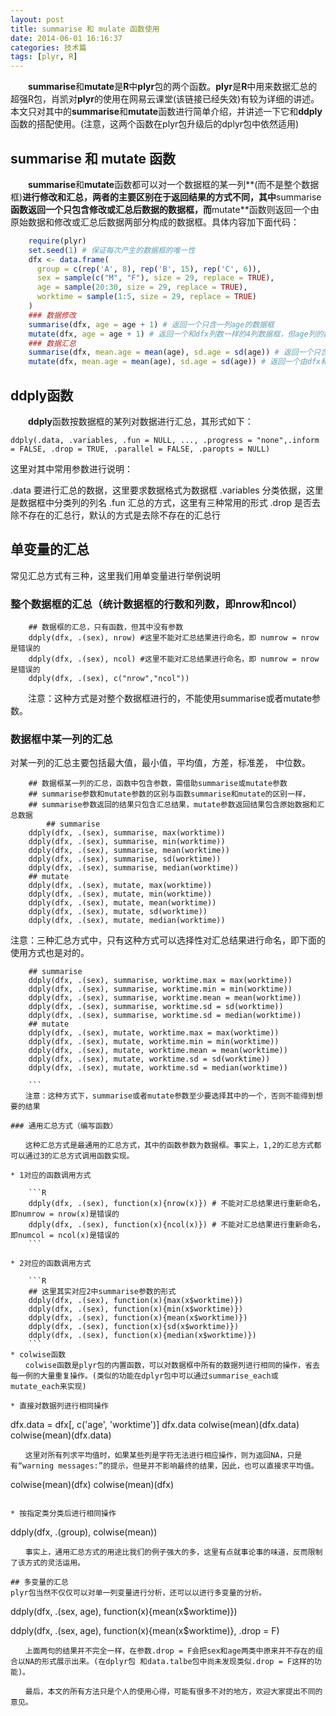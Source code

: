 ```yaml
---
layout: post
title: summarise 和 mulate 函数使用
date: 2014-06-01 16:16:37
categories: 技术篇
tags: [plyr, R]
---
```


　　**summarise**和**mutate**是**R**中**plyr**包的两个函数。**plyr**是**R**中用来数据汇总的超强R包，肖凯对**plyr**的使用在网易云课堂(该链接已经失效)有较为详细的讲述。本文只对其中的**summarise**和**mutate**函数进行简单介绍，并讲述一下它和**ddply**函数的搭配使用。(注意，这两个函数在plyr包升级后的dplyr包中依然适用)

## summarise 和 mutate 函数
　　**summarise**和**mutate**函数都可以对一个数据框的某一列**(而不是整个数据框)**进行修改和汇总，两者的主要区别在于返回结果的方式不同，其中**summarise**函数返回一个只包含修改或汇总后数据的数据框，而**mutate**函数则返回一个由原始数据和修改或汇总后数据两部分构成的数据框。具体内容加下面代码：<!--more-->

```R
	require(plyr)
	set.seed(1) # 保证每次产生的数据框的唯一性
	dfx <- data.frame(
	  group = c(rep('A', 8), rep('B', 15), rep('C', 6)),
	  sex = sample(c("M", "F"), size = 29, replace = TRUE),
	  age = sample(20:30, size = 29, replace = TRUE),
	  worktime = sample(1:5, size = 29, replace = TRUE)
	)
	### 数据修改
	summarise(dfx, age = age + 1) # 返回一个只含一列age的数据框
	mutate(dfx, age = age + 1) # 返回一个和dfx列数一样的4列数据框，但age列的数值已经修改
	### 数据汇总
	summarise(dfx, mean.age = mean(age), sd.age = sd(age)) # 返回一个只含汇总结果的2列数据框
	mutate(dfx, mean.age = mean(age), sd.age = sd(age)) # 返回一个由dfx和汇总结果组成的4列数据框
```

## ddply函数
　　**ddply**函数按数据框的某列对数据进行汇总，其形式如下：

```
ddply(.data, .variables, .fun = NULL, ..., .progress = "none",.inform = FALSE, .drop = TRUE, .parallel = FALSE, .paropts = NULL)
```
这里对其中常用参数进行说明：

.data 要进行汇总的数据，这里要求数据格式为数据框
.variables 分类依据，这里是数据框中分类列的列名
.fun 汇总的方式，这里有三种常用的形式
.drop 是否去除不存在的汇总行，默认的方式是去除不存在的汇总行
 
## 单变量的汇总
 
常见汇总方式有三种，这里我们用单变量进行举例说明

### 整个数据框的汇总（统计数据框的行数和列数，即nrow和ncol）
 	
```
	## 数据框的汇总，只有函数，但其中没有参数
	ddply(dfx, .(sex), nrow) #这里不能对汇总结果进行命名，即 numrow = nrow 是错误的
	ddply(dfx, .(sex), ncol) #这里不能对汇总结果进行命名，即 numrow = nrow 是错误的
	ddply(dfx, .(sex), c("nrow","ncol"))
```
　　注意：这种方式是对整个数据框进行的，不能使用summarise或者mutate参数。

### 数据框中某一列的汇总
对某一列的汇总主要包括最大值，最小值，平均值，方差，标准差， 中位数。
	
```
	## 数据框某一列的汇总，函数中包含参数，需借助summarise或mutate参数
	## summarise参数和mutate参数的区别与函数summarise和mutate的区别一样，
	## summarise参数返回的结果只包含汇总结果，mutate参数返回结果包含原始数据和汇总数据
		## summarise
	ddply(dfx, .(sex), summarise, max(worktime))
	ddply(dfx, .(sex), summarise, min(worktime))
	ddply(dfx, .(sex), summarise, mean(worktime))
	ddply(dfx, .(sex), summarise, sd(worktime))
	ddply(dfx, .(sex), summarise, median(worktime))
	## mutate
	ddply(dfx, .(sex), mutate, max(worktime))
	ddply(dfx, .(sex), mutate, min(worktime))
	ddply(dfx, .(sex), mutate, mean(worktime))
	ddply(dfx, .(sex), mutate, sd(worktime))
	ddply(dfx, .(sex), mutate, median(worktime))
```

注意：三种汇总方式中，只有这种方式可以选择性对汇总结果进行命名，即下面的使用方式也是对的。
	
```
	## summarise
	ddply(dfx, .(sex), summarise, worktime.max = max(worktime))
	ddply(dfx, .(sex), summarise, worktime.min = min(worktime))
	ddply(dfx, .(sex), summarise, worktime.mean = mean(worktime))
	ddply(dfx, .(sex), summarise, worktime.sd = sd(worktime))
	ddply(dfx, .(sex), summarise, worktime.sd = median(worktime))
	## mutate
	ddply(dfx, .(sex), mutate, worktime.max = max(worktime))
	ddply(dfx, .(sex), mutate, worktime.min = min(worktime))
	ddply(dfx, .(sex), mutate, worktime.mean = mean(worktime))
	ddply(dfx, .(sex), mutate, worktime.sd = sd(worktime))
	ddply(dfx, .(sex), mutate, worktime.sd = median(worktime))
	
	```
　　注意：这种方式下，summarise或者mutate参数至少要选择其中的一个，否则不能得到想要的结果

### 通用汇总方式（编写函数）
	
　　这种汇总方式是最通用的汇总方式，其中的函数参数为数据框。事实上，1,2的汇总方式都可以通过3的汇总方式调用函数实现。

* 1对应的函数调用方式
	
	```R
	ddply(dfx, .(sex), function(x){nrow(x)}) # 不能对汇总结果进行重新命名，即numrow = nrow(x)是错误的
	ddply(dfx, .(sex), function(x){ncol(x)}) # 不能对汇总结果进行重新命名，即numcol = ncol(x)是错误的
	```

* 2对应的函数调用方式

	```R
	## 这里其实对应2中summarise参数的形式
	ddply(dfx, .(sex), function(x){max(x$worktime)})
	ddply(dfx, .(sex), function(x){min(x$worktime)})
	ddply(dfx, .(sex), function(x){mean(x$worktime)})
	ddply(dfx, .(sex), function(x){sd(x$worktime)})
	ddply(dfx, .(sex), function(x){median(x$worktime)})
	```
* colwise函数
　　colwise函数是plyr包的内置函数，可以对数据框中所有的数据列进行相同的操作，省去每一例的大量重复操作。(类似的功能在dplyr包中可以通过summarise_each或mutate_each来实现)

* 直接对数据列进行相同操作

```
dfx.data = dfx[, c('age', 'worktime')]
dfx.data
colwise(mean)(dfx.data)
colwise(mean)(dfx.data)
```
　　这里对所有列求平均值时，如果某些列是字符无法进行相应操作，则为返回NA，只是有“warning messages:”的提示，但是并不影响最终的结果，因此，也可以直接求平均值。

```
colwise(mean)(dfx)
colwise(mean)(dfx)
```

* 按指定类分类后进行相同操作

```
ddply(dfx, .(group), colwise(mean))
```
　　事实上，通用汇总方式的用途比我们的例子强大的多，这里有点就事论事的味道，反而限制了该方式的灵活运用。

## 多变量的汇总
plyr包当然不仅仅可以对单一列变量进行分析，还可以以进行多变量的分析。

```
ddply(dfx, .(sex, age), function(x){mean(x$worktime)})

ddply(dfx, .(sex, age), function(x){mean(x$worktime)}, .drop = F)
```
　　上面两句的结果并不完全一样，在参数.drop = F会把sex和age两类中原来并不存在的组合以NA的形式展示出来。(在dplyr包 和data.talbe包中尚未发现类似.drop = F这样的功能)。

　　最后，本文的所有方法只是个人的使用心得，可能有很多不对的地方，欢迎大家提出不同的意见。